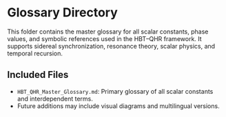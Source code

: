 # Glossary Directory

This folder contains the master glossary for all scalar constants, phase values, and symbolic references used in the HBT–QHR framework. It supports sidereal synchronization, resonance theory, scalar physics, and temporal recursion.

## Included Files
- `HBT_QHR_Master_Glossary.md`: Primary glossary of all scalar constants and interdependent terms.
- Future additions may include visual diagrams and multilingual versions.
